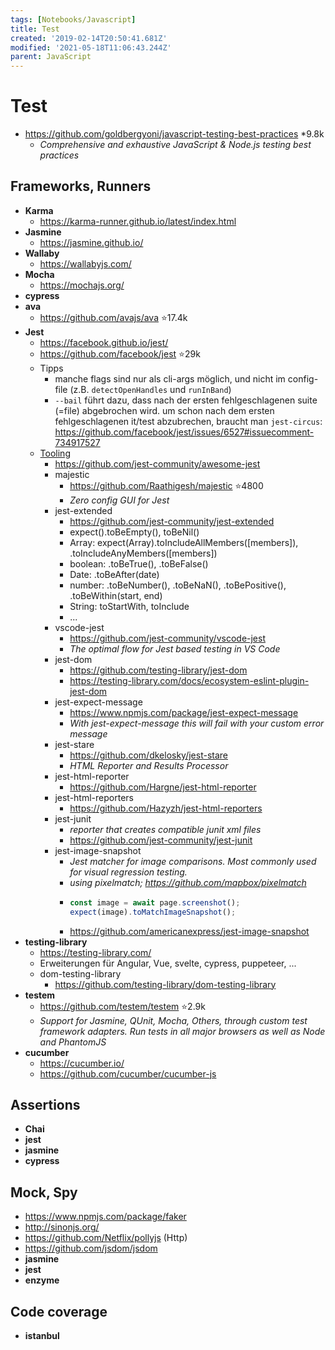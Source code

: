 ```yaml
---
tags: [Notebooks/Javascript]
title: Test
created: '2019-02-14T20:50:41.681Z'
modified: '2021-05-18T11:06:43.244Z'
parent: JavaScript
---
```


# Test
- https://github.com/goldbergyoni/javascript-testing-best-practices *9.8k
  - *Comprehensive and exhaustive JavaScript & Node.js testing best practices*

## Frameworks, Runners
- **Karma**
  - https://karma-runner.github.io/latest/index.html
- **Jasmine**
  - https://jasmine.github.io/
- **Wallaby**
  - https://wallabyjs.com/
- **Mocha**
  - https://mochajs.org/
- **cypress**
- **ava**
  - https://github.com/avajs/ava ⭐17.4k
- **Jest**
  - https://facebook.github.io/jest/
  - https://github.com/facebook/jest ⭐29k
  - Tipps
    - manche flags sind nur als cli-args möglich, und nicht im config-file (z.B. `detectOpenHandles` und `runInBand`)
    - `--bail` führt dazu, dass nach der ersten fehlgeschlagenen suite (=file) abgebrochen wird. um schon nach dem ersten fehlgeschlagenen it/test abzubrechen, braucht man `jest-circus`: https://github.com/facebook/jest/issues/6527#issuecomment-734917527
  - <u>Tooling</u>
    - <https://github.com/jest-community/awesome-jest>
    - majestic
      - https://github.com/Raathigesh/majestic ⭐4800
      - *Zero config GUI for Jest*
    - jest-extended
      - https://github.com/jest-community/jest-extended
      - expect().toBeEmpty(), toBeNil()
      - Array: expect(Array).toIncludeAllMembers([members]), .toIncludeAnyMembers([members])
      - boolean: .toBeTrue(), .toBeFalse()
      - Date: .toBeAfter(date)
      - number: .toBeNumber(), .toBeNaN(), .toBePositive(), .toBeWithin(start, end)
      - String: toStartWith, toInclude
      - ...
    - vscode-jest
      - https://github.com/jest-community/vscode-jest
      - *The optimal flow for Jest based testing in VS Code*
    - jest-dom
      - https://github.com/testing-library/jest-dom
      - https://testing-library.com/docs/ecosystem-eslint-plugin-jest-dom
    - jest-expect-message
      - https://www.npmjs.com/package/jest-expect-message
      - *With jest-expect-message this will fail with your custom error message*
    - jest-stare
      - https://github.com/dkelosky/jest-stare
      - *HTML Reporter and Results Processor*
    - jest-html-reporter
      - https://github.com/Hargne/jest-html-reporter
    - jest-html-reporters
      - https://github.com/Hazyzh/jest-html-reporters
    - jest-junit
      - *reporter that creates compatible junit xml files*
      - https://github.com/jest-community/jest-junit
    - jest-image-snapshot
      - *Jest matcher for image comparisons. Most commonly used for visual regression testing.*
      - *using pixelmatch; https://github.com/mapbox/pixelmatch*
      - ```js
        const image = await page.screenshot();
        expect(image).toMatchImageSnapshot();
        ```
      - https://github.com/americanexpress/jest-image-snapshot
- **testing-library**
  - https://testing-library.com/
  - Erweiterungen für Angular, Vue, svelte, cypress, puppeteer, ...
  - dom-testing-library
    - https://github.com/testing-library/dom-testing-library
- **testem**
  - https://github.com/testem/testem ⭐2.9k
  - *Support for Jasmine, QUnit, Mocha, Others, through custom test framework adapters. Run tests in all major browsers as well as Node and PhantomJS*
- **cucumber**
  - https://cucumber.io/
  - https://github.com/cucumber/cucumber-js


## Assertions
- **Chai**
- **jest**
- **jasmine**
- **cypress**


## Mock, Spy
- https://www.npmjs.com/package/faker
- http://sinonjs.org/
- https://github.com/Netflix/pollyjs (Http)
- https://github.com/jsdom/jsdom
- **jasmine**
- **jest**
- **enzyme**


## Code coverage
- **istanbul**
